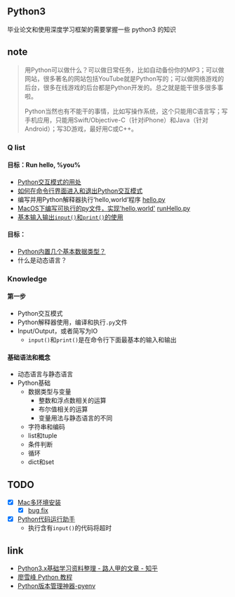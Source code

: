 ## Python3
毕业论文和使用深度学习框架的需要掌握一些 python3 的知识

## note
> 用Python可以做什么？可以做日常任务，比如自动备份你的MP3；可以做网站，很多著名的网站包括YouTube就是Python写的；可以做网络游戏的后台，很多在线游戏的后台都是Python开发的。总之就是能干很多很多事啦。
> 
> Python当然也有不能干的事情，比如写操作系统，这个只能用C语言写；写手机应用，只能用Swift/Objective-C（针对iPhone）和Java（针对Android）；写3D游戏，最好用C或C++。

### Q list
#### 目标：Run hello, %you%
- [Python交互模式的用处](./HelloWorld/notes/Python交互模式的用处.md)
- [如何在命令行界面进入和退出Python交互模式](./HelloWorld/notes/如何在命令行界面进入和退出Python交互模式)
- 编写并用Python解释器执行‘hello,world’程序 [hello.py](./HelloWorld/codes/hello.py)
- [MacOS下编写可执行的py文件，实现'hello,world'](./HelloWorld/notes/MacOS下编写可执行的py文件，实现'hello,world'.md) [runHello.py](./HelloWorld/codes/runHello.py)
- [基本输入输出`input()`和`print()`的使用](./HelloWorld/notes/基本输入输出`input()`和`print()`的使用.md)

#### 目标：
- [Python内置几个基本数据类型？](./content/basic/Python内置几个基本数据类型？.md)
- 什么是动态语言？

### Knowledge 
#### 第一步
- Python交互模式
- Python解释器使用，编译和执行`.py`文件
- Input/Output，或者简写为IO
  - `input()`和`print()`是在命令行下面最基本的输入和输出

#### 基础语法和概念
- 动态语言与静态语言
- Python基础
  - 数据类型与变量
    - 整数和浮点数相关的运算
    - 布尔值相关的运算
    - 变量用法与静态语言的不同
  - 字符串和编码
  - list和tuple
  - 条件判断
  - 循环
  - dict和set

## TODO
- [x] [Mac多环境安装](https://gist.github.com/miminus/671de665a440ef12cafc31e7a97acc89)
    - [x] [bug fix](https://github.com/jiansoung/issues-list/issues/13)
- [x] [Python代码运行助手](https://www.liaoxuefeng.com/wiki/0014316089557264a6b348958f449949df42a6d3a2e542c000/001432523496782e0946b0f454549c0888d05959b99860f000)
    - 执行含有`input()`的代码将超时 

## link
- [Python3.x基础学习资料整理 - 路人甲的文章 - 知乎](https://zhuanlan.zhihu.com/p/24249743)
- [廖雪峰 Python 教程](https://www.liaoxuefeng.com/wiki/0014316089557264a6b348958f449949df42a6d3a2e542c000)
- [Python版本管理神器-pyenv](https://zhuanlan.zhihu.com/p/36402791)